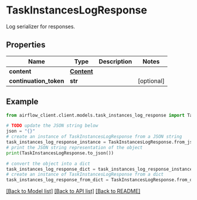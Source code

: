# TaskInstancesLogResponse

Log serializer for responses.

## Properties

Name | Type | Description | Notes
------------ | ------------- | ------------- | -------------
**content** | [**Content**](Content.md) |  | 
**continuation_token** | **str** |  | [optional] 

## Example

```python
from airflow_client.client.models.task_instances_log_response import TaskInstancesLogResponse

# TODO update the JSON string below
json = "{}"
# create an instance of TaskInstancesLogResponse from a JSON string
task_instances_log_response_instance = TaskInstancesLogResponse.from_json(json)
# print the JSON string representation of the object
print(TaskInstancesLogResponse.to_json())

# convert the object into a dict
task_instances_log_response_dict = task_instances_log_response_instance.to_dict()
# create an instance of TaskInstancesLogResponse from a dict
task_instances_log_response_from_dict = TaskInstancesLogResponse.from_dict(task_instances_log_response_dict)
```
[[Back to Model list]](../README.md#documentation-for-models) [[Back to API list]](../README.md#documentation-for-api-endpoints) [[Back to README]](../README.md)


